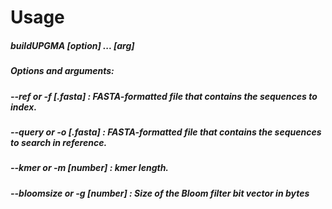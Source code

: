 # Usage

##### buildUPGMA [option] ... [arg]
#####        Options and arguments:
#####        --ref        or -f  [<filename>.fasta]  : FASTA-formatted file that contains the sequences to index.
#####        --query      or -o  [<filename>.fasta]  : FASTA-formatted file that contains the sequences to search in reference.
#####        --kmer       or -m  [number]            : kmer length.
#####        --bloomsize  or -g  [number]            : Size of the Bloom filter bit vector in bytes
